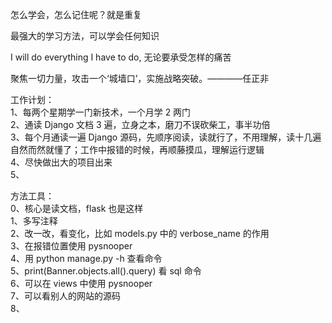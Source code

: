 
怎么学会，怎么记住呢？就是重复  

最强大的学习方法，可以学会任何知识  

I will do everything I have to do, 无论要承受怎样的痛苦   

聚焦一切力量，攻击一个‘城墙口’，实施战略突破。————任正非  


工作计划：  
1、每两个星期学一门新技术，一个月学 2 两门  
2、通读 Django 文档 3 遍，立身之本，磨刀不误砍柴工，事半功倍  
3、每个月通读一遍 Django 源码，先顺序阅读，读就行了，不用理解，读十几遍自然而然就懂了；工作中报错的时候，再顺藤摸瓜，理解运行逻辑  
4、尽快做出大的项目出来  
5、



方法工具：  
0、核心是读文档，flask 也是这样  
1、多写注释  
2、改一改，看变化，比如 models.py 中的 verbose_name 的作用  
3、在报错位置使用 pysnooper  
4、用 python manage.py -h 查看命令  
5、print(Banner.objects.all().query) 看 sql 命令  
6、可以在 views 中使用 pysnooper  
7、可以看别人的网站的源码  
8、

